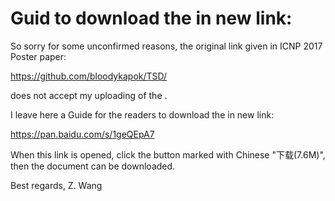 # Guid to download the <TSD technical report> in new link:

So sorry for some unconfirmed reasons, the original link given in ICNP 2017 Poster paper:

https://github.com/bloodykapok/TSD/

does not accept my uploading of the <TSD technical report>.

I leave here a Guide for the readers to download the <TSD technical report> in new link:

https://pan.baidu.com/s/1geQEpA7

When this link is opened, click the button marked with Chinese "下载(7.6M)",
then the document can be downloaded.

Best regards,
Z. Wang

